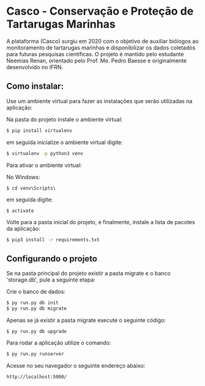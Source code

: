 # Casco - Conservação e Proteção de Tartarugas Marinhas

A plataforma (Casco) surgiu em 2020 com o objetivo de auxiliar biólogos ao monitoramento de tartarugas marinhas e disponibilizar os dados coletados para futuras pesquisas científicas. O projeto é mantido pelo estudante Neemias Renan, orientado pelo Prof. Me. Pedro Baesse e originalmente desenvolvido no IFRN.

## Como instalar:

Use um ambiente virtual para fazer as instalações que serão utilizadas na aplicação:

Na pasta do projeto instale o ambiente virtual:

```sh
$ pip install virtualenv
```
em seguida inicialize o ambiente virtual digite:
```sh
$ virtualenv -p python3 venv
```

Para ativar o ambiente virtual:

No Windows:
```
$ cd venv\Scripts\  
```
  em seguida digite: 
```
$ activate
```

Volte para a pasta inicial do projeto, e finalmente, instale a lista de pacotes da aplicação:

```sh
$ pip3 install -r requirements.txt
```
## Configurando o projeto
Se na pasta principal do projeto existir a pasta migrate e o banco 'storage.db', pule a seguinte etapa:

Crie o banco de dados:

```sh
$ py run.py db init
$ py run.py db migrate
```
Apenas se já existir a pasta migrate execute o seguinte código:
```
$ py run.py db upgrade
```

Para rodar a aplicação utilize o comando:

```sh
$ py run.py runserver
```

Acesse no seu navegador o seguinte endereço abaixo:

```sh
http://localhost:5000/
```

